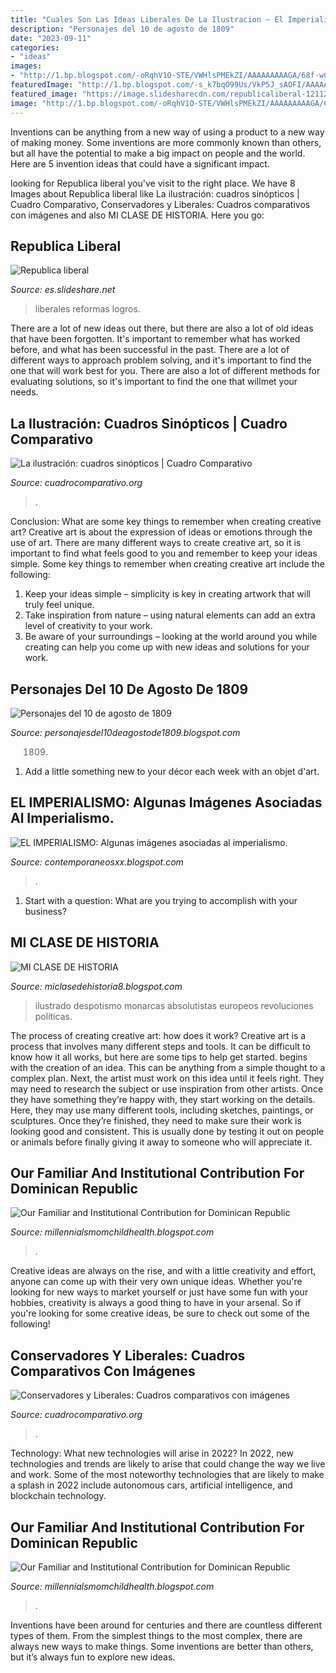 ```yaml
---
title: "Cuales Son Las Ideas Liberales De La Ilustracion ~ El Imperialismo: Algunas Imágenes Asociadas Al Imperialismo."
description: "Personajes del 10 de agosto de 1809"
date: "2023-09-11"
categories:
- "ideas"
images:
- "http://1.bp.blogspot.com/-oRqhV1O-STE/VWHlsPMEkZI/AAAAAAAAAGA/68f-wC9_okU/s400/10-de-agosto-1809.jpg"
featuredImage: "http://1.bp.blogspot.com/-s_k7bqO99Us/VkP5J_sAOFI/AAAAAAAABVY/oyzwfddfOi8/s1600/despotismo-ilustrado-7-728.jpg"
featured_image: "https://image.slidesharecdn.com/republicaliberal-121128113329-phpapp02/95/republica-liberal-5-638.jpg?cb=1354102846"
image: "http://1.bp.blogspot.com/-oRqhV1O-STE/VWHlsPMEkZI/AAAAAAAAAGA/68f-wC9_okU/s400/10-de-agosto-1809.jpg"
---
```



Inventions can be anything from a new way of using a product to a new way of making money. Some inventions are more commonly known than others, but all have the potential to make a big impact on people and the world. Here are 5 invention ideas that could have a significant impact.

	

		
looking for Republica liberal you've visit to the right place. We have 8 Images about Republica liberal like La ilustración: cuadros sinópticos | Cuadro Comparativo, Conservadores y Liberales: Cuadros comparativos con imágenes and also MI CLASE DE HISTORIA. Here you go:
		
    
## Republica Liberal

<img loading=lazy src="https://image.slidesharecdn.com/republicaliberal-121128113329-phpapp02/95/republica-liberal-5-638.jpg?cb=1354102846" onerror="this.onerror=null;this.src='https://tse3.mm.bing.net/th?id=OIP.gGtsT6-YDUAdUrWlAnzDTgHaFj&amp;pid=15.1';" alt="Republica liberal">

_Source: es.slideshare.net_

>liberales reformas logros. 

	

There are a lot of new ideas out there, but there are also a lot of old ideas that have been forgotten. It's important to remember what has worked before, and what has been successful in the past. There are a lot of different ways to approach problem solving, and it's important to find the one that will work best for you. There are also a lot of different methods for evaluating solutions, so it's important to find the one that willmet your needs.

    
## La Ilustración: Cuadros Sinópticos | Cuadro Comparativo

<img loading=lazy src="https://cuadrocomparativo.org/wp-content/uploads/2017/06/Ilustracion4.jpg" onerror="this.onerror=null;this.src='https://tse3.mm.bing.net/th?id=OIP.J2gvSdrRZULQmRG1CG6lNgHaFM&amp;pid=15.1';" alt="La ilustración: cuadros sinópticos | Cuadro Comparativo">

_Source: cuadrocomparativo.org_

>. 

	

Conclusion: What are some key things to remember when creating creative art?
Creative art is about the expression of ideas or emotions through the use of art. There are many different ways to create creative art, so it is important to find what feels good to you and remember to keep your ideas simple. Some key things to remember when creating creative art include the following:
1. Keep your ideas simple – simplicity is key in creating artwork that will truly feel unique.
2. Take inspiration from nature – using natural elements can add an extra level of creativity to your work.
3. Be aware of your surroundings – looking at the world around you while creating can help you come up with new ideas and solutions for your work.

    
## Personajes Del 10 De Agosto De 1809

<img loading=lazy src="http://1.bp.blogspot.com/-oRqhV1O-STE/VWHlsPMEkZI/AAAAAAAAAGA/68f-wC9_okU/s400/10-de-agosto-1809.jpg" onerror="this.onerror=null;this.src='https://tse3.mm.bing.net/th?id=OIP.oBa1rpFvMPYnBljTOeD-mQHaD6&amp;pid=15.1';" alt="Personajes del 10 de agosto de 1809">

_Source: personajesdel10deagostode1809.blogspot.com_

>1809. 

	

1. Add a little something new to your décor each week with an objet d'art.

    
## EL IMPERIALISMO: Algunas Imágenes Asociadas Al Imperialismo.

<img loading=lazy src="http://4.bp.blogspot.com/-wNK0knyw7HI/TgSvuIaaTrI/AAAAAAAAADE/LPOuOUAgjwo/s1600/FreeTirade-X.gif" onerror="this.onerror=null;this.src='https://tse1.mm.bing.net/th?id=OIP.xX-5MJnJPdUIqtzM9ZP62QAAAA&amp;pid=15.1';" alt="EL IMPERIALISMO: Algunas imágenes asociadas al imperialismo.">

_Source: contemporaneosxx.blogspot.com_

>. 

	

1. Start with a question: What are you trying to accomplish with your business?

    
## MI CLASE DE HISTORIA

<img loading=lazy src="http://1.bp.blogspot.com/-s_k7bqO99Us/VkP5J_sAOFI/AAAAAAAABVY/oyzwfddfOi8/s1600/despotismo-ilustrado-7-728.jpg" onerror="this.onerror=null;this.src='https://tse4.mm.bing.net/th?id=OIP.teBkPgqgpkPtZsTWuoQsjAHaFj&amp;pid=15.1';" alt="MI CLASE DE HISTORIA">

_Source: miclasedehistoria8.blogspot.com_

>ilustrado despotismo monarcas absolutistas europeos revoluciones políticas. 

	

The process of creating creative art: how does it work?
Creative art is a process that involves many different steps and tools. It can be difficult to know how it all works, but here are some tips to help get started. 
 begins with the creation of an idea. This can be anything from a simple thought to a complex plan. Next, the artist must work on this idea until it feels right. They may need to research the subject or use inspiration from other artists. Once they have something they’re happy with, they start working on the details. Here, they may use many different tools, including sketches, paintings, or sculptures. Once they’re finished, they need to make sure their work is looking good and consistent. This is usually done by testing it out on people or animals before finally giving it away to someone who will appreciate it.

    
## Our Familiar And Institutional Contribution For Dominican Republic

<img loading=lazy src="https://lh6.googleusercontent.com/proxy/_t2ay_iGaOX4CvDX5nBXorwLWKWIN5td3-5S_NAoQxEknk3fAAmrXVVeDQoNmsVJDRy7bdm3L_Z_xM_n7Br9NcDtgDA=w1200-h630-n-k-no-nu" onerror="this.onerror=null;this.src='https://tse2.mm.bing.net/th?id=OIP.9fX3YQCZd-Zzk77TR5YVQAHaFj&amp;pid=15.1';" alt="Our Familiar and Institutional Contribution for Dominican Republic">

_Source: millennialsmomchildhealth.blogspot.com_

>. 

	

Creative ideas are always on the rise, and with a little creativity and effort, anyone can come up with their very own unique ideas. Whether you're looking for new ways to market yourself or just have some fun with your hobbies, creativity is always a good thing to have in your arsenal. So if you're looking for some creative ideas, be sure to check out some of the following!

    
## Conservadores Y Liberales: Cuadros Comparativos Con Imágenes

<img loading=lazy src="http://cuadrocomparativo.org/wp-content/uploads/2017/03/slide_6-1.jpg" onerror="this.onerror=null;this.src='https://tse2.mm.bing.net/th?id=OIP.JrhA0voywm6-s1ak-ZNGKQHaFj&amp;pid=15.1';" alt="Conservadores y Liberales: Cuadros comparativos con imágenes">

_Source: cuadrocomparativo.org_

>. 

	

Technology: What new technologies will arise in 2022?
In 2022, new technologies and trends are likely to arise that could change the way we live and work. Some of the most noteworthy technologies that are likely to make a splash in 2022 include autonomous cars, artificial intelligence, and blockchain technology.

    
## Our Familiar And Institutional Contribution For Dominican Republic

<img loading=lazy src="https://lh6.googleusercontent.com/proxy/9yi3Kdnsh5IAqDalcVEmuCEwanDMMWvf96O3b9qFI7UrLb98buFzFYmZX7jLqjFKXQQ-15sUSCRuFOI1F-qUPX4v1V4=w1200-h630-n-k-no-nu" onerror="this.onerror=null;this.src='https://tse1.mm.bing.net/th?id=OIP.auRuixh8uzDwFeJZ4n3LcAHaFj&amp;pid=15.1';" alt="Our Familiar and Institutional Contribution for Dominican Republic">

_Source: millennialsmomchildhealth.blogspot.com_

>. 

	

Inventions have been around for centuries and there are countless different types of them. From the simplest things to the most complex, there are always new ways to make things. Some inventions are better than others, but it’s always fun to explore new ideas.

